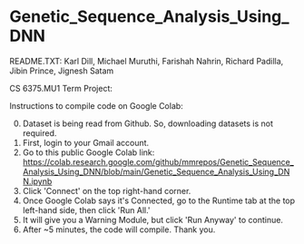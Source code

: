 # Genetic_Sequence_Analysis_Using_DNN

README.TXT:
Karl Dill,
Michael Muruthi,
Farishah Nahrin,
Richard Padilla,
Jibin Prince,
Jignesh Satam

CS 6375.MU1
Term Project:

Instructions to compile code on Google Colab: 

0. Dataset is being read from Github. So, downloading datasets is not required.
1. First, login to your Gmail account.
2. Go to this public Google Colab link: https://colab.research.google.com/github/mmrepos/Genetic_Sequence_Analysis_Using_DNN/blob/main/Genetic_Sequence_Analysis_Using_DNN.ipynb
3. Click 'Connect' on the top right-hand corner.
4. Once Google Colab says it's Connected, go to the Runtime tab at the top left-hand side, then click 'Run All.'
5. It will give you a Warning Module, but click 'Run Anyway' to continue.
6. After ~5 minutes, the code will compile.
Thank you. 
